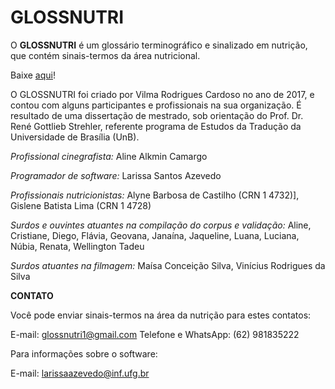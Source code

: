 # GLOSSNUTRI

O **GLOSSNUTRI** é um glossário terminográfico e sinalizado em nutrição, que contém sinais-termos da área nutricional.

Baixe [aqui](https://github.com/laazevedo/GLOSSNUTRI/releases)! 

O GLOSSNUTRI foi criado por Vilma Rodrigues Cardoso no ano de 2017, e contou
com alguns participantes e profissionais na sua organização. É resultado de uma
dissertação de mestrado, sob orientação do Prof. Dr. René Gottlieb Strehler, referente
programa de Estudos da Tradução da Universidade de Brasília (UnB).

*Profissional cinegrafista:*
Aline Alkmin Camargo

*Programador de software:*
Larissa Santos Azevedo

*Profissionais nutricionistas:*
Alyne Barbosa de Castilho (CRN 1 4732)],
Gislene Batista Lima (CRN 1 4728)

*Surdos e ouvintes atuantes na compilação do corpus e validação:*
Aline,
Cristiane,
Diego,
Flávia,
Geovana,
Janaína,
Jaqueline,
Luana,
Luciana,
Núbia,
Renata,
Wellington Tadeu

*Surdos atuantes na filmagem:*
Maísa Conceição Silva,
Vinícius Rodrigues da Silva

**CONTATO**

Você pode enviar sinais-termos na área da nutrição para estes contatos:

E-mail: glossnutri1@gmail.com
Telefone e WhatsApp: (62) 981835222

Para informações sobre o software:

E-mail: larissaazevedo@inf.ufg.br
